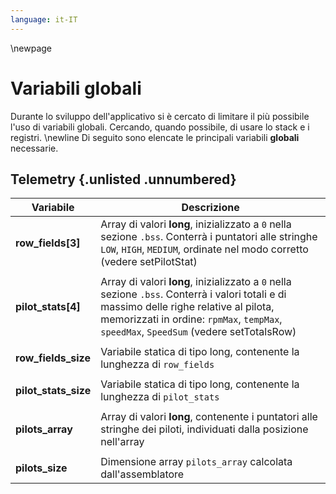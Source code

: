 ```yaml
---
language: it-IT
---
```


\newpage

# Variabili globali
Durante lo sviluppo dell'applicativo si è cercato di limitare il più possibile l'uso di variabili globali. Cercando, quando possibile, di usare lo stack e i registri. \newline
Di seguito sono elencate le principali variabili **globali** necessarie.

## Telemetry {.unlisted .unnumbered}
| **Variabile**     | **Descrizione**                                                    |
| ----------------- | ------------------------------------------------------------------ |
| **row_fields[3]**         | Array di valori **long**, inizializzato a `0` nella sezione `.bss`. Conterrà i puntatori alle stringhe  `LOW`, `HIGH`, `MEDIUM`, ordinate nel modo corretto (vedere setPilotStat)|
|                           |
| **pilot_stats[4]**        | Array di valori **long**, inizializzato a `0` nella sezione `.bss`. Conterrà i valori totali e di massimo delle righe relative al pilota, memorizzati in ordine: `rpmMax`, `tempMax`, `speedMax`, `SpeedSum` (vedere setTotalsRow)|
|                           |
| **row_fields_size**       | Variabile statica di tipo long, contenente la lunghezza di `row_fields`|
|                           |
| **pilot_stats_size**      | Variabile statica di tipo long, contenente la lunghezza di `pilot_stats`|
|                           |
| **pilots_array**          | Array di valori **long**, contenente i puntatori alle stringhe dei piloti, individuati dalla posizione nell'array|
|                           |
| **pilots_size**           | Dimensione array `pilots_array` calcolata dall'assemblatore |
